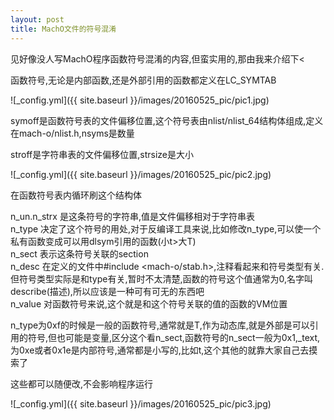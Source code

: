 ```yaml
---
layout: post
title: MachO文件的符号混淆
---
```

   
见好像没人写MachO程序函数符号混淆的内容,但蛮实用的,那由我来介绍下<
 
函数符号,无论是内部函数,还是外部引用的函数都定义在LC_SYMTAB 
 
![_config.yml]({{ site.baseurl }}/images/20160525_pic/pic1.jpg)
 
symoff是函数符号表的文件偏移位置,这个符号表由nlist/nlist_64结构体组成,定义在mach-o/nlist.h,nsyms是数量  

stroff是字符串表的文件偏移位置,strsize是大小 

![_config.yml]({{ site.baseurl }}/images/20160525_pic/pic2.jpg)
 
在函数符号表内循环刷这个结构体 

n_un.n_strx 是这条符号的字符串,值是文件偏移相对于字符串表  
n_type 决定了这个符号的用处,对于反编译工具来说,比如修改n_type,可以使一个私有函数变成可以用dlsym引用的函数(小t>大T)  
n_sect 表示这条符号关联的section  
n_desc 在定义的文件中#include <mach-o/stab.h>,注释看起来和符号类型有关.但符号类型实际是和type有关,暂时不太清楚,函数的符号这个值通常为0,名字叫describe(描述),所以应该是一种可有可无的东西吧  
n_value 对函数符号来说,这个就是和这个符号关联的值的函数的VM位置  

n_type为0xf的时候是一般的函数符号,通常就是T,作为动态库,就是外部是可以引用的符号,但也可能是变量,区分这个看n_sect,函数符号的n_sect一般为0x1,_text,为0xe或者0x1e是内部符号,通常都是小写的,比如t,这个其他的就靠大家自己去摸索了  
     
这些都可以随便改,不会影响程序运行  
  
![_config.yml]({{ site.baseurl }}/images/20160525_pic/pic3.jpg)
  